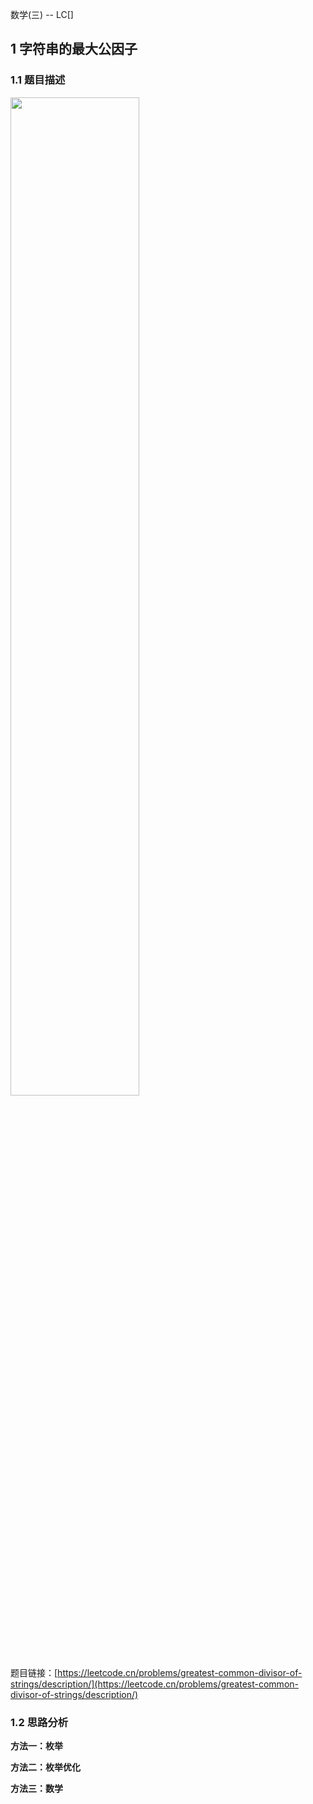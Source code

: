 数学(三) -- LC[]

## 1 字符串的最大公因子
### 1.1 题目描述

<img src ="https://img-blog.csdnimg.cn/e7b0174d9fdb4a9dab1ef54e2f3bc199.png#pic_center" width = 64%>

题目链接：[https://leetcode.cn/problems/greatest-common-divisor-of-strings/description/](https://leetcode.cn/problems/greatest-common-divisor-of-strings/description/)


### 1.2 思路分析
**方法一：枚举**





**方法二：枚举优化**






**方法三：数学**



